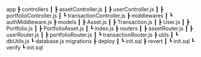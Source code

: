 app
 ┣ controllers
 ┃ ┣ assetController.js
 ┃ ┣ userController.js
 ┃ ┣ portfolioController.js
 ┃ ┗ transactionController.js
 ┣ middlewares
 ┃ ┗ authMiddleware.js
 ┣ models
 ┃ ┣ Asset.js
 ┃ ┣ Transaction.js
 ┃ ┣ User.js
 ┃ ┣ Portfolio.js
 ┃ ┣ PortfolioAsset.js
 ┃ ┗ index.js
 ┣ routers
 ┃ ┣ assetRouter.js
 ┃ ┣ userRouter.js
 ┃ ┣ portfolioRouter.js
 ┃ ┗ transactionRouter.js
 ┣ utils
 ┃ ┗ dbUtils.js
 ┗ database.js
migrations
 ┣ deploy
 ┃ ┗ init.sql
 ┣ revert
 ┃ ┗ init.sql
 ┗ verify
     ┗ init.sql
